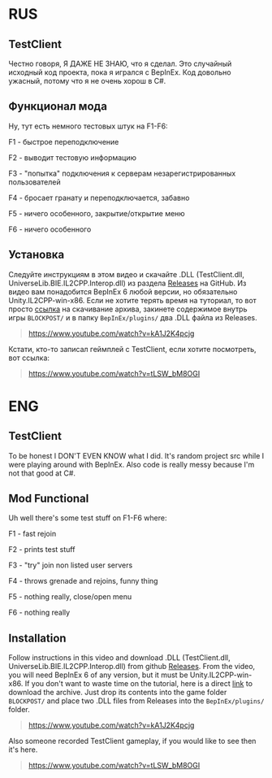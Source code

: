 # RUS

## TestClient  
Честно говоря, Я ДАЖЕ НЕ ЗНАЮ, что я сделал. Это случайный исходный код проекта, пока я игрался с BepInEx. Код довольно ужасный, потому что я не очень хорош в C#.  

## Функционал мода  
Ну, тут есть немного тестовых штук на F1-F6:

F1 - быстрое переподключение

F2 - выводит тестовую информацию

F3 - "попытка" подключения к серверам незарегистрированных пользователей

F4 - бросает гранату и переподключается, забавно

F5 - ничего особенного, закрытие/открытие меню

F6 - ничего особенного

## Установка  
Следуйте инструкциям в этом видео и скачайте .DLL (TestClient.dll, UniverseLib.BIE.IL2CPP.Interop.dll) из раздела [Releases](https://github.com/evoredact/test-client/releases/latest) на GitHub. Из видео вам понадобится BepInEx 6 любой версии, но обязательно Unity.IL2CPP-win-x86. Если не хотите терять время на туториал, то вот просто [ссылка](https://builds.bepinex.dev/projects/bepinex_be/733/BepInEx-Unity.IL2CPP-win-x86-6.0.0-be.733%2B995f049.zip) на скачивание архива, закинете содержимое внутрь игры `BLOCKPOST/` и в папку `BepInEx/plugins/` два .DLL файла из Releases.

> https://www.youtube.com/watch?v=kA1J2K4pcjg  

Кстати, кто-то записал геймплей с TestClient, если хотите посмотреть, вот ссылка:  
> https://www.youtube.com/watch?v=tLSW_bM8OGI

# ENG

## TestClient
To be honest I DON'T EVEN KNOW what I did. It's random project src while I were playing around with BepInEx. Also code is really messy because I'm not that good at C#.

## Mod Functional
Uh well there's some test stuff on F1-F6 where:

F1 - fast rejoin

F2 - prints test stuff

F3 - "try" join non listed user servers

F4 - throws grenade and rejoins, funny thing

F5 - nothing really, close/open menu

F6 - nothing really

## Installation
Follow instructions in this video and download .DLL (TestClient.dll, UniverseLib.BIE.IL2CPP.Interop.dll) from github [Releases](https://github.com/evoredact/test-client/releases/latest). From the video, you will need BepInEx 6 of any version, but it must be Unity.IL2CPP-win-x86. If you don't want to waste time on the tutorial, here is a direct [link](https://builds.bepinex.dev/projects/bepinex_be/733/BepInEx-Unity.IL2CPP-win-x86-6.0.0-be.733%2B995f049.zip) to download the archive. Just drop its contents into the game folder `BLOCKPOST/` and place two .DLL files from Releases into the `BepInEx/plugins/` folder.

> https://www.youtube.com/watch?v=kA1J2K4pcjg

Also someone recorded TestClient gameplay, if you would like to see then it's here.
> https://www.youtube.com/watch?v=tLSW_bM8OGI
